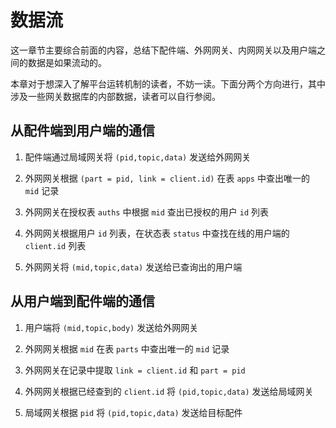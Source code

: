 # 数据流

这一章节主要综合前面的内容，总结下配件端、外网网关、内网网关以及用户端之间的数据是如果流动的。

本章对于想深入了解平台运转机制的读者，不妨一读。下面分两个方向进行，其中涉及一些网关数据库的内部数据，读者可以自行参阅。

## 从配件端到用户端的通信

1. 配件端通过局域网关将 `(pid,topic,data)` 发送给外网网关

2. 外网网关根据 `(part = pid, link = client.id)` 在表 `apps` 中查出唯一的 `mid` 记录

3. 外网网关在授权表 `auths` 中根据 `mid` 查出已授权的用户 `id` 列表

4. 外网网关根据用户 `id` 列表，在状态表 `status` 中查找在线的用户端的 `client.id` 列表

5. 外网网关将 `(mid,topic,data)` 发送给已查询出的用户端

## 从用户端到配件端的通信

1. 用户端将 `(mid,topic,body)` 发送给外网网关

2. 外网网关根据 `mid` 在表 `parts` 中查出唯一的 `mid` 记录

3. 外网网关在记录中提取 `link = client.id` 和 `part = pid`

4. 外网网关根据已经查到的 `client.id` 将 `(pid,topic,data)` 发送给局域网关

5. 局域网关根据 `pid` 将 `(pid,topic,data)` 发送给目标配件